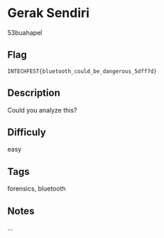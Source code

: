 # Gerak Sendiri

53buahapel

## Flag

```
INTECHFEST{bluetooth_could_be_dangerous_5dff7d}
```

## Description

Could you analyze this?

## Difficuly

easy

## Tags

forensics, bluetooth

## Notes

...
